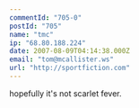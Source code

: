 ```yaml
---
commentId: "705-0"
postId: "705"
name: "tmc"
ip: "68.80.188.224"
date: 2007-08-09T04:14:38.000Z
email: "tom@mcallister.ws"
url: "http://sportfiction.com"
---
```

<p>hopefully it's not scarlet fever.</p>
